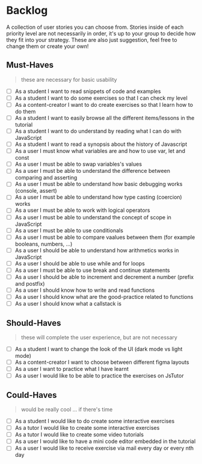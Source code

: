 # Backlog

A collection of user stories you can choose from.  Stories inside of each priority level are not necessarily in order, it's up to your group to decide how they fit into your strategy.  These are also just suggestion, feel free to change them or create your own!

## Must-Haves

> these are necessary for basic usability
<!--  
As __ so that __
 - _Given [context] when [a specific action is performed] then [a set of consequences should occur]_
-->


- [ ] As a student I want to read snippets of code and examples
- [ ] As a student I want to do some exercises so that I can check my level
- [ ] As a content-creator I want to do create exercises so that I learn how to do them
- [ ] As a student I want to easily browse all the different items/lessons in the tutorial
- [ ] As a student I want to do understand by reading what I can do with JavaScript
- [ ] As a student I want to read a synopsis about the history of Javascript
- [ ] As a user I must know what variables are and how to use var, let and const
- [ ] As a user I must be able to swap variables's values
- [ ] As a user I must be able to understand the difference between comparing and asserting
- [ ] As a user I must be able to understand how basic debugging works (console, assert)
- [ ] As a user I must be able to understand how type casting (coercion) works
- [ ] As a user I must be able to work with logical operators
- [ ] As a user I must be able to understand the concept of scope in JavaScript
- [ ] As a user I must be able to use conditionals
- [ ] As a user I must be able to compare vaalues between them (for example booleans, numbers, ...)
- [ ] As a user I should be able to understand how arithmetics works in JavaScript
- [ ] As a user I should be able to use while and for loops
- [ ] As a user I must be able to use break and continue statements
- [ ] As a user I should be able to increment and decrement a number (prefix and postfix)
- [ ] As a user I should know how to write and read functions
- [ ] As a user I should know what are the good-practice related to functions
- [ ] As a user I should know what a callstack is

## Should-Haves


<!--  
As __ so that __
 - _Given [context] when [a specific action is performed] then [a set of consequences should occur]_
-->

> these will complete the user experience, but are not necessary    

- [ ] As a student I want to change the look of the UI (dark mode vs light mode)
- [ ] As a content-creator I want to choose between different figma layouts
- [ ] As a user I want to practice what I have learnt
- [ ] As a user I would like to be able to practice the exercises on JsTutor

## Could-Haves

> would be really cool ... if there's time

<!--  
As __ so that __
 - _Given [context] when [a specific action is performed] then [a set of consequences should occur]_
-->

- [ ] As a student I would like to do create some interactive exercises
- [ ] As a tutor I would like to create some interactive exercises
- [ ] As a tutor I would like to create some video tutorials
- [ ] As a user I would like to have a mini code editor embedded in the tutorial
- [ ] As a user I would like to receive exercise via mail every day or every nth day
